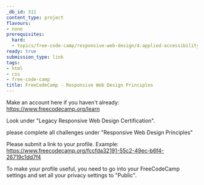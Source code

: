 ```yaml
---
_db_id: 311
content_type: project
flavours:
- none
prerequisites:
  hard:
  - topics/free-code-camp/responsive-web-design/4-applied-accessibility
ready: true
submission_type: link
tags:
- html
- css
- free-code-camp
title: FreeCodeCamp - Responsive Web Design Principles
---
```


Make an account here if you haven't already: https://www.freecodecamp.org/learn

Look under "Legacy Responsive Web Design Certification".

please complete all challenges under "Responsive Web Design Principles"

Please submit a link to your profile. Example: https://www.freecodecamp.org/fccfda32191-55c2-49ec-b6f4-26719c1dd7f4

To make your profile useful, you need to go into your FreeCodeCamp settings and set all your privacy settings to "Public".